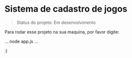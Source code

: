 <h1>Sistema de cadastro de jogos</h1>

> Status do projeto: Em desenvolvimento

Para rodar esse projeto na sua maquina, por favor digite:

...
node app.js
...

:)